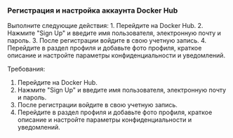 
### Регистрация и настройка аккаунта Docker Hub

Выполните следующие действия: 1. Перейдите на Docker Hub. 2. Нажмите "Sign Up" и введите имя пользователя, электронную почту и пароль. 3. После регистрации войдите в свою учетную запись. 4. Перейдите в раздел профиля и добавьте фото профиля, краткое описание и настройте параметры конфиденциальности и уведомлений.

Требования:
1. Перейдите на Docker Hub.
2. Нажмите "Sign Up" и введите имя пользователя, электронную почту и пароль.
3. После регистрации войдите в свою учетную запись.
4. Перейдите в раздел профиля и добавьте фото профиля, краткое описание и настройте параметры конфиденциальности и уведомлений.